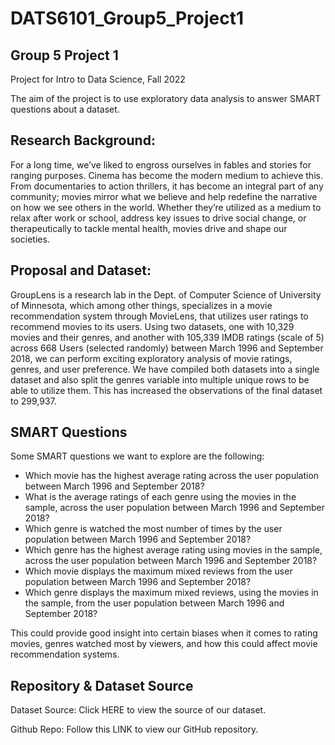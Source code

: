 # DATS6101_Group5_Project1
## Group 5 Project 1

Project for Intro to Data Science, Fall 2022

The aim of the project is to use exploratory data analysis to answer SMART questions about a dataset.

## Research Background:

For a long time, we’ve liked to engross ourselves in fables and stories for ranging purposes. Cinema has become the modern medium to achieve this. From documentaries to action thrillers, it has become an integral part of any community; movies mirror what we believe and help redefine the narrative on how we see others in the world. Whether they’re utilized as a medium to relax after work or school, address key issues to drive social change, or therapeutically to tackle mental health, movies drive and shape our societies.

## Proposal and Dataset:

GroupLens is a research lab in the Dept. of Computer Science of University of Minnesota, which among other things, specializes in a movie recommendation system through MovieLens, that utilizes user ratings to recommend movies to its users. Using two datasets, one with 10,329 movies and their genres, and another with 105,339 IMDB ratings (scale of 5) across 668 Users (selected randomly) between March 1996 and September 2018, we can perform exciting exploratory analysis of movie ratings, genres, and user preference. We have compiled both datasets into a single dataset and also split the genres variable into multiple unique rows to be able to utilize them. This has increased the observations of the final dataset to 299,937.

## SMART Questions

Some SMART questions we want to explore are the following:

* Which movie has the highest average rating across the user population between March 1996 and September 2018?
* What is the average ratings of each genre using the movies in the sample, across the user population between March 1996 and September 2018?
* Which genre is watched the most number of times by the user population between March 1996 and September 2018?
* Which genre has the highest average rating using movies in the sample, across the user population between March 1996 and September 2018?
* Which movie displays the maximum mixed reviews from the user population between March 1996 and September 2018?
* Which genre displays the maximum mixed reviews, using the movies in the sample, from the user population between March 1996 and September 2018?

This could provide good insight into certain biases when it comes to rating movies, genres watched most by viewers, and how this could affect movie recommendation systems.

## Repository & Dataset Source

Dataset Source: Click HERE to view the source of our dataset.

Github Repo: Follow this LINK to view our GitHub repository.
